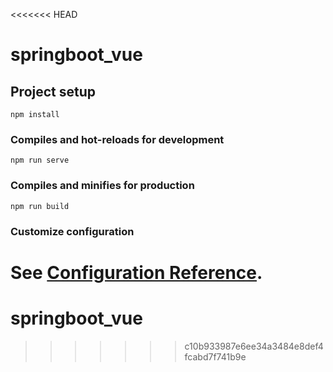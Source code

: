 <<<<<<< HEAD
# springboot_vue

## Project setup
```
npm install
```

### Compiles and hot-reloads for development
```
npm run serve
```

### Compiles and minifies for production
```
npm run build
```

### Customize configuration
See [Configuration Reference](https://cli.vuejs.org/config/).
=======
# springboot_vue
>>>>>>> c10b933987e6ee34a3484e8def4fcabd7f741b9e
